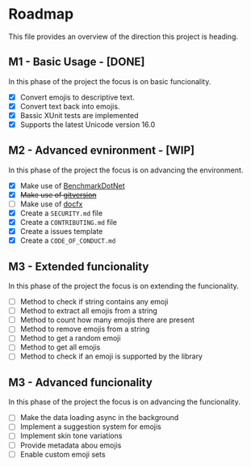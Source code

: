# Roadmap

This file provides an overview of the direction this project is heading.

## M1 - Basic Usage - [DONE]

In this phase of the project the focus is on basic funcionality.

- [x] Convert emojis to descriptive text.
- [x] Convert text back into emojis.
- [x] Bassic XUnit tests are implemented
- [x] Supports the latest Unicode version 16.0

## M2 - Advanced evnironment - [WIP]

In this phase of the project the focus is on advancing the environment.

- [x] Make use of [BenchmarkDotNet](https://github.com/dotnet/BenchmarkDotNet)
- [x] ~~Make use of [gitversion](https://gitversion.net)~~
- [ ] Make use of [docfx](https://dotnet.github.io/docfx)
- [x] Create a `SECURITY.md` file
- [x] Create a `CONTRIBUTING.md` file
- [x] Create a issues template
- [x] Create a `CODE_OF_CONDUCT.md`

## M3 - Extended funcionality

In this phase of the project the focus is on extending the funcionality.

- [ ] Method to check if string contains any emoji
- [ ] Method to extract all emojis from a string
- [ ] Method to count how many emojis there are present
- [ ] Method to remove emojis from a string
- [ ] Method to get a random emoji
- [ ] Method to get all emojis
- [ ] Method to check if an emoji is supported by the library

## M3 - Advanced funcionality

In this phase of the project the focus is on advancing the funcionality.

- [ ] Make the data loading async in the background
- [ ] Implement a suggestion system for emojis
- [ ] Implement skin tone variations
- [ ] Provide metadata abou emojis
- [ ] Enable custom emoji sets
